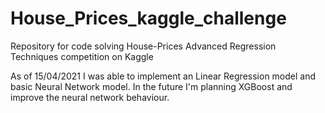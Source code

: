 # House_Prices_kaggle_challenge
Repository for code solving House-Prices Advanced Regression Techniques competition on Kaggle

As of 15/04/2021 I was able to implement an Linear Regression model and basic Neural Network model.
In the future I'm planning XGBoost and improve the neural network behaviour.
